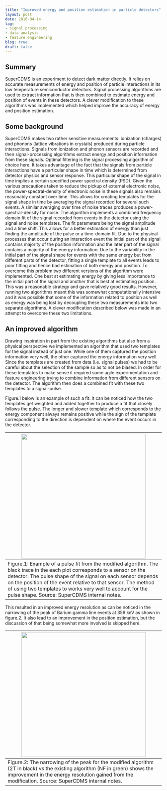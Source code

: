 ```yaml
---
title: "Improved energy and position estimation in particle detectors"
layout: post
date: 2016-04-14
tag:
- signal processing
- data analysis
- feature engineering
blog: true
draft: false
---
```


## Summary

SuperCDMS is an experiment to detect dark matter directly. It relies on accurate measurements of energy and position of particle interactions in its low temperature semiconductor detectors. Signal processing algorithms are used to extract information that is then combined to estimate energy and position of events in these detectors. A clever modification to these algorithms was implemented which helped improve the accuracy of energy and position estimation.

## Some background

SuperCDMS makes two rather sensitive measurements: ionization (charges) and phonons (lattice vibrations in crystals) produced during particle interactions. Signals from ionization and phonon sensors are recorded and then signal-processing algorithms extract energy and position information from these signals. Optimal filtering is the signal processing algorithm of choice here. It takes advantage of the fact that the signals from particle interactions have a particular shape in time which is determined from detector physics and sensor response. This particular shape of the signal in time implies a certain specified power spectral density (PSD). Given the various precautions taken to reduce the pickup of external electronic noise, the power-spectral-density of electronic noise in these signals also remains reasonably constant over time. This allows for creating templates for the signal shape in time by averaging the signal recorded for several such events. A similar averaging over time of noise traces produces a power-spectral-density for noise. The algorithm implements a combined frequency domain fit  of the signal recorded from events in the detector using the signal and noise templates. The fit parameters being the signal amplitude and a time shift. This allows for a better estimation of energy than just finding the amplitude of the pulse or a time-domain fit. Due to the physical processes that occur during an interaction event the initial part of the signal contains majority of the position information and the later part of the signal contains a majority of the energy information. Due to the variability in the initial part of the signal shape for events with the same energy but from different parts of the detector, fitting a single template to all events leads to poor fitting and hence bad estimation of both energy and position. To overcome this problem two different versions of the algorithm were implemented. One best at estimating energy by giving less importance to the initial part of the signal and another that is best at estimating position. This was a reasonable strategy and gave relatively good results. However, running two algorithms meant this was somewhat computationally intensive and it was possible that some of the information related to position as well as energy was being lost by decoupling these two measurements into two separate algorithms. A clever modification described below was made in an attempt to overcome these two limitations.

## An improved algorithm

Drawing inspiration in part from the existing algorithms but also from a physical perspective we implemented an algorithm that used two templates for the signal instead of just one. While one of them captured the position information very well, the other captured the energy information very well. Since the templates  are created from data (i.e. signal pulses) we had to be careful about the selection of the sample so as to not be biased. In order for these templates to make sense it required some agile experimentation and feature engineering trying to combine information from different sensors on the detector. The algorithm then does a combined fit with these two templates to a signal-pulse.

Figure.1 below is an example of such a fit. It can be noticed how the two templates get weighted and added together to produce a fit that closely follows the pulse. The longer and slower template which corresponds to the energy component always remains positive while the sign of the template corresponding to the direction is dependent on where the event occurs in the detector.

|  <img src="{{ site.relrefurl }}/Site_Materials/figures/2Tfit_pulse_eg.png" width="400" align="center"> |
|-----------------------------|
|Figure.1: Example of a pulse fit from the modified algorithm. The black trace in the each plot corresponds to a sensor on the detector. The pulse shape of the signal on each sensor depends on the position of the event relative to that  sensor. The method of using two templates to works very well to account for the pulse shape. Source: SuperCDMS internal notes.|

This resulted in an improved energy resolution as can be noticed in the narrowing of the peak of Barium gamma line events at 356 keV as shown in figure.2. It also lead to an improvement in the position estimation, but the discussion of that being somewhat more involved is skipped here.

|  <img src="{{ site.relrefurl }}/Site_Materials/figures/Barium_Peak_res.png" width="400" align="center"> |
|-----------------------------|
|Figure.2: The narrowing of the peak for the modified algorithm (2T in black) vs the existing algorithm (NF in green) shows the improvement in the energy resolution gained from the modification. Source: SuperCDMS internal notes.|
